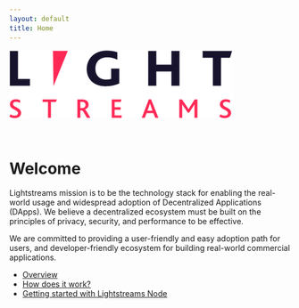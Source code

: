 ```yaml
---
layout: default
title: Home
---
```


![Lightstreams](/public/images/logo_on_white_trans.png)

<br>

# Welcome

Lightstreams mission is to be the technology stack for enabling the real-world usage and widespread adoption of Decentralized Applications (DApps). We believe a decentralized ecosystem must be built on the principles of privacy, security, and performance to be effective.

We are committed to providing a user-friendly and easy adoption path for users, and developer-friendly ecosystem for building real-world commercial applications.


- [Overview](overview)
- [How does it work?](how_does_it_work)
- [Getting started with Lightstreams Node](getting_started_with_lightstreams_node)
